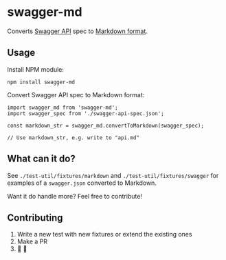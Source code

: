 # swagger-md
Converts [Swagger API](http://swagger.io) spec to [Markdown format](https://help.github.com/articles/markdown-basics/). 

## Usage

Install NPM module:
```
npm install swagger-md
```

Convert Swagger API spec to Markdown format:
```
import swagger_md from 'swagger-md';
import swagger_spec from './swagger-api-spec.json';
 
const markdown_str = swagger_md.convertToMarkdown(swagger_spec);

// Use markdown_str, e.g. write to "api.md"
```

## What can it do?

See `./test-util/fixtures/markdown` and `./test-util/fixtures/swagger` for examples of a `swagger.json` converted to Markdown.

Want it do handle more? Feel free to contribute!

## Contributing

1. Write a new test with new fixtures or extend the existing ones
2. Make a PR
3. :pray: :clap:
